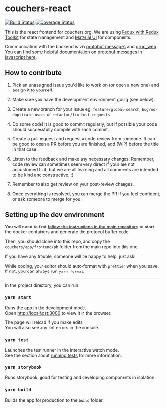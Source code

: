 # couchers-react

[![Build Status](https://travis-ci.org/Couchers-org/couchers-react.svg?branch=dev)](https://travis-ci.org/Couchers-org/couchers-react)
[![Coverage Status](https://coveralls.io/repos/github/Couchers-org/couchers-react/badge.svg?branch=dev)](https://coveralls.io/github/Couchers-org/couchers-react?branch=dev)

This is the react frontend for couchers.org. We are using [Redux with Redux Toolkit](https://redux-toolkit.js.org/) for state management and [Material UI](https://material-ui.com/) for components.

Communication with the backend is via [protobuf messages](https://github.com/protocolbuffers/protobuf/tree/master/js) and [grpc_web](https://github.com/grpc/grpc-web). You can find some helpful documentation on [protobuf messages in javascript here](https://developers.google.com/protocol-buffers/docs/reference/javascript-generated).

## How to contribute

1. Pick an unassigned issue you'd like to work on (or open a new one) and assign it to yourself.

2. Make sure you have the development environment going (see below).

3. Create a new branch for your issue eg. `feature/global-search`, `bug/no-duplicate-users` or `refactor/fix-host-requests`

4. Do some code! It is good to commit regularly, but if possible your code should successfully compile with each commit.

5. Create a pull request and request a code review from someone. It can be good to open a PR before you are finished, add [WIP] before the title in that case.

6. Listen to the feedback and make any necessary changes. Remember, code review can sometimes seem very direct if your are not accustomed to it, but we are all learning and all comments are intended to be kind and constructive. :)

7. Remember to also get review on your post-review changes.

8. Once everything is resolved, you can merge the PR if you feel confident, or ask someone to merge for you.

## Setting up the dev environment

You will need to first [follow the instructions in the main repository](https://github.com/Couchers-org/couchers/blob/develop/app/readme.md) to start the docker containers and generate the protocol buffer code.

Then, you should clone into this repo, and copy the `couchers/app/frontend/pb` folder from the main repo into this one.

If you have any trouble, someone will be happy to help, just ask!

While coding, your editor should auto-format with `prettier` when you save. If not, you can always run `yarn format`.

---

In the project directory, you can run:

### `yarn start`

Runs the app in the development mode.<br />
Open [http://localhost:3000](http://localhost:3000) to view it in the browser.

The page will reload if you make edits.<br />
You will also see any lint errors in the console.

### `yarn test`

Launches the test runner in the interactive watch mode.<br />
See the section about [running tests](https://facebook.github.io/create-react-app/docs/running-tests) for more information.

### `yarn storybook`

Runs storybook, good for testing and developing components in isolation.

### `yarn build`

Builds the app for production to the `build` folder.

